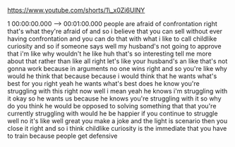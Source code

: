 https://www.youtube.com/shorts/1\_x0Zi6UINY

1 00:00:00.000 --\> 00:01:00.000 people are afraid of confrontation
right that's what they're afraid of and so i believe that you can sell
without ever having confrontation and you can do that with what i like
to call childlike curiosity and so if someone says well my husband's not
going to approve that i'm like why wouldn't he like huh that's so
interesting tell me more about that rather than like all right let's
like your husband's an like that's not gonna work because in arguments
no one wins right and so you're like why would he think that because
because i would think that he wants what's best for you right yeah he
wants what's best does he know you're struggling with this right now
well i mean yeah he knows i'm struggling with it okay so he wants us
because he knows you're struggling with it so why do you think he would
be opposed to solving something that that you're currently struggling
with would he be happier if you continue to struggle well no it's like
well great you make a joke and the light is scenario then you close it
right and so i think childlike curiosity is the immediate that you have
to train because people get defensive

